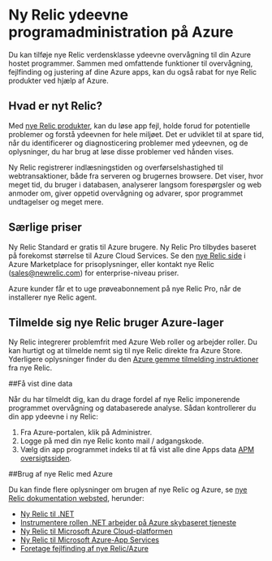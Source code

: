 <properties 
    pageTitle="Brug af nye Relic med Azure | Microsoft Azure" 
    description="Lær, hvordan du bruger tjenesten nye Relic til at administrere og overvåge dit Azure-program." 
    services="" 
    documentationCenter=".net" 
    authors="nickfloyd" 
    manager="timlt" 
    editor=""/>

<tags 
    ms.service="cloud-services" 
    ms.workload="tbd" 
    ms.tgt_pltfrm="na" 
    ms.devlang="dotnet" 
    ms.topic="article" 
    ms.date="08/23/2016" 
    ms.author="nickfloyd@newrelic.com"/>


# <a name="new-relic-application-performance-management-on-azure"></a>Ny Relic ydeevne programadministration på Azure

Du kan tilføje nye Relic verdensklasse ydeevne overvågning til din Azure hostet programmer. Sammen med omfattende funktioner til overvågning, fejlfinding og justering af dine Azure apps, kan du også rabat for nye Relic produkter ved hjælp af Azure.

## <a name="what-is-new-relic"></a>Hvad er nyt Relic?

Med [nye Relic produkter](https://newrelic.com/products), kan du løse app fejl, holde forud for potentielle problemer og forstå ydeevnen for hele miljøet. Det er udviklet til at spare tid, når du identificerer og diagnosticering problemer med ydeevnen, og de oplysninger, du har brug at løse disse problemer ved hånden vises.

Ny Relic registrerer indlæsningstiden og overførselshastighed til webtransaktioner, både fra serveren og brugernes browsere. Det viser, hvor meget tid, du bruger i databasen, analyserer langsom forespørgsler og web anmoder om, giver oppetid overvågning og advarer, spor programmet undtagelser og meget mere. 

## <a name="special-pricing"></a>Særlige priser
Ny Relic Standard er gratis til Azure brugere. Ny Relic Pro tilbydes baseret på forekomst størrelse til Azure Cloud Services. Se den [nye Relic side](https://azure.microsoft.com/marketplace/partners/newrelic/newrelic/) i Azure Marketplace for prisoplysninger, eller kontakt nye Relic (sales@newrelic.com) for enterprise-niveau priser.

Azure kunder får et to uge prøveabonnement på nye Relic Pro, når de installerer nye Relic agent.

## <a name="sign-up-for-new-relic-using-the-azure-store"></a>Tilmelde sig nye Relic bruger Azure-lager
Ny Relic integrerer problemfrit med Azure Web roller og arbejder roller. Du kan hurtigt og at tilmelde nemt sig til nye Relic direkte fra Azure Store. Yderligere oplysninger finder du den [Azure gemme tilmelding instruktioner](https://docs.newrelic.com/docs/agents/net-agent/azure-installation/azure-cloud-services#signup) fra nye Relic.

##<a name="view-your-data"></a>Få vist dine data

Når du har tilmeldt dig, kan du drage fordel af nye Relic imponerende programmet overvågning og databaserede analyse. Sådan kontrollerer du din app ydeevne i ny Relic:

1. Fra Azure-portalen, klik på Administrer.
2. Logge på med din nye Relic konto mail / adgangskode.
3. Vælg din app programmet indeks til at få vist alle dine Apps data [APM oversigtssiden](https://docs.newrelic.com/docs/apm/applications-menu/monitoring/apm-overview-page).

##<a name="using-new-relic-with-azure"></a>Brug af nye Relic med Azure

Du kan finde flere oplysninger om brugen af nye Relic og Azure, se [nye Relic dokumentation websted](https://docs.newrelic.com/docs/agents/net-agent/azure-installation), herunder: 

* [Ny Relic til .NET](https://docs.newrelic.com/docs/agents/net-agent/getting-started/new-relic-net)
* [Instrumentere rollen .NET arbejder på Azure skybaseret tjeneste](https://docs.newrelic.com/docs/agents/net-agent/azure-installation/instrument-net-worker-role-azure-cloud-service)
* [Ny Relic til Microsoft Azure Cloud-platformen](https://docs.newrelic.com/docs/agents/net-agent/azure-installation/azure-cloud-services)
* [Ny Relic til Microsoft Azure-App Services](https://docs.newrelic.com/docs/agents/net-agent/azure-installation/azure-portal)
* [Foretage fejlfinding af nye Relic/Azure](https://docs.newrelic.com/docs/agents/net-agent/azure-troubleshooting)


